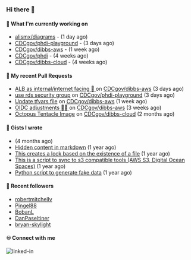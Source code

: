 ### Hi there 👋

#### 🚀 What I'm currently working on

- [alismx/diagrams](https://github.com/alismx/diagrams) -  (1 day ago)
- [CDCgov/phdi-playground](https://github.com/CDCgov/phdi-playground) -  (3 days ago)
- [CDCgov/dibbs-aws](https://github.com/CDCgov/dibbs-aws) -  (1 week ago)
- [CDCgov/phdi](https://github.com/CDCgov/phdi) -  (4 weeks ago)
- [CDCgov/dibbs-cloud](https://github.com/CDCgov/dibbs-cloud) -  (4 weeks ago)

#### 🔨 My recent Pull Requests

- [ALB as internal/internet facing 🥅 ](https://github.com/CDCgov/dibbs-aws/pull/12) on [CDCgov/dibbs-aws](https://github.com/CDCgov/dibbs-aws) (3 days ago)
- [use rds security group](https://github.com/CDCgov/phdi-playground/pull/84) on [CDCgov/phdi-playground](https://github.com/CDCgov/phdi-playground) (3 days ago)
- [Update tfvars file](https://github.com/CDCgov/dibbs-aws/pull/11) on [CDCgov/dibbs-aws](https://github.com/CDCgov/dibbs-aws) (1 week ago)
- [OIDC adjustments 🧑‍🔧 ](https://github.com/CDCgov/dibbs-aws/pull/10) on [CDCgov/dibbs-aws](https://github.com/CDCgov/dibbs-aws) (3 weeks ago)
- [Octopus Tentacle Image](https://github.com/CDCgov/dibbs-cloud/pull/80) on [CDCgov/dibbs-cloud](https://github.com/CDCgov/dibbs-cloud) (2 months ago)

#### 📓 Gists I wrote

- [](https://gist.github.com/a8c473968f0d87c0532944017f844363) (4 months ago)
- [Hidden content in markdown](https://gist.github.com/cffeb79c933f98279c46906f390fd3a0) (1 year ago)
- [This creates a lock based on the existence of a file](https://gist.github.com/6bb524c02a636a478f49d7387f57869b) (1 year ago)
- [This is a script to sync to s3 compatible tools (AWS S3, Digital Ocean Spaces)](https://gist.github.com/7a42ab3b5203a9eca579f0a80a9dc63b) (1 year ago)
- [Python script to generate fake data](https://gist.github.com/ea13a03b628e2d682334c0adf38400c5) (1 year ago)

#### 👯 Recent followers

- [robertmitchellv](https://github.com/robertmitchellv)
- [Pingel88](https://github.com/Pingel88)
- [BobanL](https://github.com/BobanL)
- [DanPaseltiner](https://github.com/DanPaseltiner)
- [bryan-skylight](https://github.com/bryan-skylight)

#### ♾️ Connect with me
[<img align="left" alt="linked-in" src="https://img.shields.io/badge/linkedin-%230077B5.svg?&style=for-the-badge&logo=linkedin&logoColor=white" />](https://www.linkedin.com/in/alismx)
